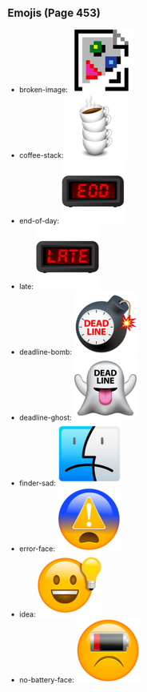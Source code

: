 
## Emojis (Page 453)

* broken-image: ![broken-image](output/broken-image.png)
* coffee-stack: ![coffee-stack](output/coffee-stack.png)
* end-of-day: ![end-of-day](output/end-of-day.png)
* late: ![late](output/late.png)
* deadline-bomb: ![deadline-bomb](output/deadline-bomb.png)
* deadline-ghost: ![deadline-ghost](output/deadline-ghost.png)
* finder-sad: ![finder-sad](output/finder-sad.png)
* error-face: ![error-face](output/error-face.png)
* idea: ![idea](output/idea.png)
* no-battery-face: ![no-battery-face](output/no-battery-face.png)
